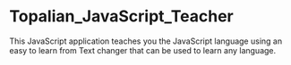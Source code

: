 # Topalian_JavaScript_Teacher
This JavaScript application teaches you the JavaScript language using an easy to learn from Text changer that can be used to learn any language.
